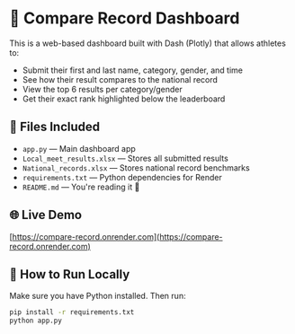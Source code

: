 # 🏁 Compare Record Dashboard
This is a web-based dashboard built with Dash (Plotly) that allows athletes to:
- Submit their first and last name, category, gender, and time
- See how their result compares to the national record
- View the top 6 results per category/gender
- Get their exact rank highlighted below the leaderboard

## 📁 Files Included
- `app.py` — Main dashboard app  
- `Local_meet_results.xlsx` — Stores all submitted results  
- `National_records.xlsx` — Stores national record benchmarks  
- `requirements.txt` — Python dependencies for Render  
- `README.md` — You're reading it 🙂

## 🌐 Live Demo
[https://compare-record.onrender.com](https://compare-record.onrender.com)

## 🚀 How to Run Locally
Make sure you have Python installed. Then run:
```bash
pip install -r requirements.txt
python app.py
